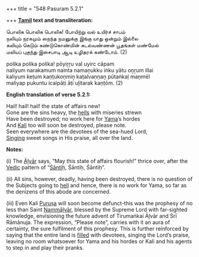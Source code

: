 +++
title = "548 Pasuram 5.2.1"

+++
**[Tamil](/definition/tamil#history "show Tamil definitions") text and transliteration:**

பொலிக பொலிக பொலிக! போயிற்று வல் உயிர்ச் சாபம்  
நலியும் நரகமும் நைந்த நமனுக்கு இங்கு யாது ஒன்றும் இல்லை  
கலியும் கெடும் கண்டுகொண்மின் கடல்வண்ணன் பூதங்கள் மண்மேல்  
மலியப் புகுந்து இசைபாடி ஆடி உழிதரக் கண்டோம். (2)

polika polika polika! pōyiṟṟu val uyirc cāpam  
naliyum narakamum nainta namaṉukku iṅku yātu oṉṟum illai  
kaliyum keṭum kaṇṭukoṇmiṉ kaṭalvaṇṇaṉ pūtaṅkaḷ maṇmēl  
maliyap pukuntu icaipāṭi āṭi uḻitarak kaṇṭōm. (2)

**English translation of verse 5.2.1:**

Hail! hail! hail! the state of affairs new!  
Gone are the sins heavy, the [hells](/definition/hell#history "show hells definitions") with miseries strewn  
Have been destroyed; no work here for [Yama](/definition/yama#vaishnavism "show Yama definitions")’s hordes  
And [Kali](/definition/kali#history "show Kali definitions") too will soon be destroyed, please note.  
Seen everywhere are the devotees of the sea-hued Lord,  
[Singing](/definition/singing#history "show Singing definitions") sweet songs in His praise, all over the land.

**Notes:**

\(i\) The [Āḻvār](/definition/aḻvar#vaishnavism "show Āḻvār definitions") says, “May this state of affairs flourish!” thrice over, after the [Vedic](/definition/veda#vaishnavism "show Vedic definitions") pattern of “[Śāntiḥ](/definition/shanti#history "show Śāntiḥ definitions"), Śāntiḥ, Śāntiḥ”.

\(ii\) All sins, however, deadly, having been destroyed, there is no question of the Subjects going to [hell](/definition/hell#history "show hell definitions") and hence, there is no work for Yama, so far as the denizens of this abode are concerned.

\(iii\) Even Kali [Puruṣa](/definition/purusha#vaishnavism "show Puruṣa definitions") will soon become defunct-this was the prophesy of no less than Saint [Nammāḻvār](/definition/nammalvar#vaishnavism "show Nammāḻvār definitions"), blessed by the Supreme Lord with far-sighted knowledge, envisioning the future advent of Tirumaṅkai Āḻvār and Śrī Rāmānuja. The expression, “Please note”, carries with it an aura of certainty, the sure fulfilment of this prophesy. This is further reinforced by saying that the entire land is [filled](/definition/filling#history "show filled definitions") with devotees, singing the Lord’s praise, leaving no room whatsoever for Yama and his hordes or Kali and his agents to step in and play their pranks.


